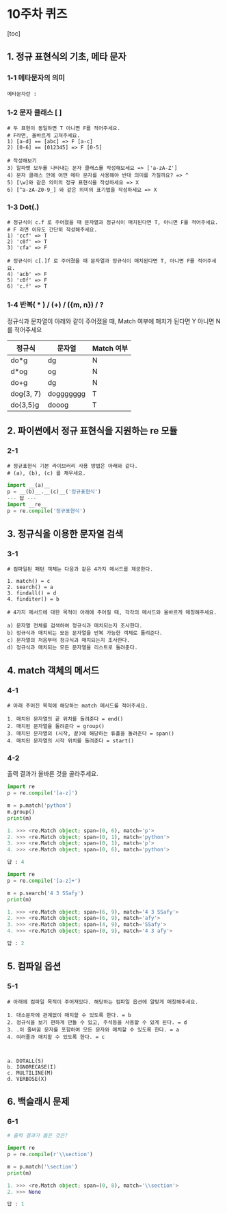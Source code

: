 # 10주차 퀴즈

[toc]

## 1. 정규 표현식의 기초, 메타 문자



### 1-1 메타문자의 의미

```
메타문자란 : 
```



### 1-2 문자 클래스 [ ]

```
# 두 표현이 동일하면 T 아니면 F를 적어주세요.
# F라면, 올바르게 고쳐주세요.
1) [a-d] == [abc] => F [a-c]
2) [0-6] == [012345] => F [0-5]

# 작성해보기
3) 알파벳 모두를 나타내는 문자 클래스를 작성해보세요 => ['a-zA-Z']
4) 문자 클래스 안에 어떤 메타 문자를 사용해야 반대 의미를 가질까요? => ^
5) [\w]와 같은 의미의 정규 표현식을 작성하세요 => X
6) [^a-zA-Z0-9_] 와 같은 의미의 표기법을 작성하세요 => X

```



### 1-3 Dot(.)

```
# 정규식이 c.f 로 주어졌을 때 문자열과 정규식이 매치된다면 T, 아니면 F를 적어주세요.
# F 라면 이유도 간단히 작성해주세요.
1) 'ccf' => T
2) 'c0f' => T 
3) 'cfa' => F

# 정규식이 c[.]f 로 주어졌을 때 문자열과 정규식이 매치된다면 T, 아니면 F를 적어주세요.
4) 'acb' => F
5) 'c0f' => F
6) 'c.f' => T
```



### 1-4 반복( * ) / (+) / ({m, n}) / ?

정규식과 문자열이 아래와 같이 주어졌을 때, Match 여부에 매치가 된다면 Y 아니면 N를 적어주세요

| 정규식     | 문자열    | Match 여부 |
| ---------- | --------- | ---------- |
| do*g       | dg        | N          |
| d*og       | og        | N          |
| do+g       | dg        | N          |
| dog{3,  7} | doggggggg | T          |
| do{3,5}g   | dooog     | T          |





## 2. 파이썬에서 정규 표현식을 지원하는 re 모듈

### 2-1

```
# 정규표현식 기본 라이브러리 사용 방법은 아래와 같다.
# (a), (b), (c) 를 채우세요.
```

```python
import __(a)__
p = __(b)__.__(c)__('정규표현식')
--- 답 ---
import __re__
p = re.compile('정규표현식')
```



## 3. 정규식을 이용한 문자열 검색

### 3-1

```
# 컴파일된 패턴 객체는 다음과 같은 4가지 메서드를 제공한다.

1. match() = c
2. search() = a
3. findall() = d
4. finditer() = b

# 4가지 메서드에 대한 목적이 아래에 주어질 때, 각각의 메서드와 올바르게 매칭해주세요.

a) 문자열 전체를 검색하여 정규식과 매치되는지 조사한다.
b) 정규식과 매치되는 모든 문자열을 반복 가능한 객체로 돌려준다.
c) 문자열의 처음부터 정규식과 매치되는지 조사한다.
d) 정규식과 매치되는 모든 문자열을 리스트로 돌려준다.
```



## 4. match 객체의 메서드

### 4-1

```
# 아래 주어진 목적에 해당하는 match 메서드를 적어주세요.

1. 매치된 문자열의 끝 위치를 돌려준다 = end()
2. 매치된 문자열을 돌려준다 = group()
3. 매치된 문자열의 (시작, 끝)에 해당하는 튜플을 돌려준다 = span()
4. 매치된 문자열의 시작 위치를 돌려준다 = start()
```



### 4-2

출력 결과가 올바른 것을 골라주세요.

```python
import re
p = re.compile('[a-z]')

m = p.match('python')
m.group()
print(m)

1. >>> <re.Match object; span=(0, 6), match='p'>
2. >>> <re.Match object; span=(0, 1), match='python'>
3. >>> <re.Match object; span=(0, 1), match='p'>
4. >>> <re.Match object; span=(0, 6), match='python'>

답 : 4
```



```python
import re
p = re.compile('[a-z]+')

m = p.search('4 3 SSafy')
print(m)

1. >>> <re.Match object; span=(6, 9), match='4 3 SSafy'>
2. >>> <re.Match object; span=(6, 9), match='afy'>
3. >>> <re.Match object; span=(4, 9), match='SSafy'>
4. >>> <re.Match object; span=(0, 9), match='4 3 afy'>

답 : 2
```



## 5. 컴파일 옵션

### 5-1

```
# 아래에 컴파일 목적이 주어져있다. 해당하는 컴파일 옵션에 알맞게 매칭해주세요.

1. 대소문자에 관계없이 매치할 수 있도록 한다. = b
2. 정규식을 보기 편하게 만들 수 있고, 주석등을 사용할 수 있게 된다. = d
3. .이 줄바꿈 문자를 포함하여 모든 문자와 매치할 수 있도록 한다. = a
4. 여러줄과 매치할 수 있도록 한다. = c



a. DOTALL(S)
b. IGNORECASE(I)
c. MULTILINE(M)
d. VERBOSE(X)
```





## 6. 백슬래시 문제

### 6-1

```python
# 출력 결과가 옳은 것은?

import re
p = re.compile(r'\\section')

m = p.match('\section')
print(m)

1. >>> <re.Match object; span=(0, 8), match='\\section'>
2. >>> None

답 : 1

```

